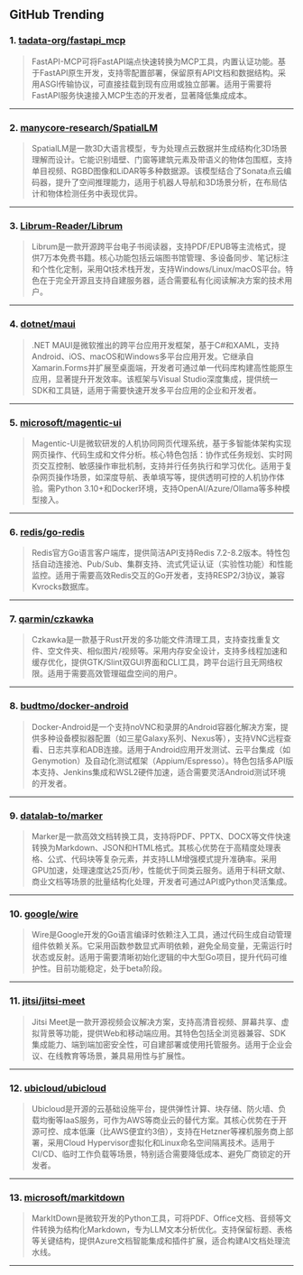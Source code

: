 ## GitHub Trending


### 1. [tadata-org/fastapi_mcp](https://github.com/tadata-org/fastapi_mcp)
> FastAPI-MCP可将FastAPI端点快速转换为MCP工具，内置认证功能。基于FastAPI原生开发，支持零配置部署，保留原有API文档和数据结构。采用ASGI传输协议，可直接挂载到现有应用或独立部署。适用于需要将FastAPI服务快速接入MCP生态的开发者，显著降低集成成本。
---

### 2. [manycore-research/SpatialLM](https://github.com/manycore-research/SpatialLM)
> SpatialLM是一款3D大语言模型，专为处理点云数据并生成结构化3D场景理解而设计。它能识别墙壁、门窗等建筑元素及带语义的物体包围框，支持单目视频、RGBD图像和LiDAR等多种数据源。该模型结合了Sonata点云编码器，提升了空间推理能力，适用于机器人导航和3D场景分析，在布局估计和物体检测任务中表现优异。
---

### 3. [Librum-Reader/Librum](https://github.com/Librum-Reader/Librum)
> Librum是一款开源跨平台电子书阅读器，支持PDF/EPUB等主流格式，提供7万本免费书籍。核心功能包括云端图书馆管理、多设备同步、笔记标注和个性化定制，采用Qt技术栈开发，支持Windows/Linux/macOS平台。特色在于完全开源且支持自建服务器，适合需要私有化阅读解决方案的技术用户。
---

### 4. [dotnet/maui](https://github.com/dotnet/maui)
> .NET MAUI是微软推出的跨平台应用开发框架，基于C#和XAML，支持Android、iOS、macOS和Windows多平台应用开发。它继承自Xamarin.Forms并扩展至桌面端，开发者可通过单一代码库构建高性能原生应用，显著提升开发效率。该框架与Visual Studio深度集成，提供统一SDK和工具链，适用于需要快速开发多平台应用的企业和开发者。
---

### 5. [microsoft/magentic-ui](https://github.com/microsoft/magentic-ui)
> Magentic-UI是微软研发的人机协同网页代理系统，基于多智能体架构实现网页操作、代码生成和文件分析。核心特色包括：协作式任务规划、实时网页交互控制、敏感操作审批机制，支持并行任务执行和学习优化。适用于复杂网页操作场景，如深度导航、表单填写等，提供透明可控的人机协作体验。需Python 3.10+和Docker环境，支持OpenAI/Azure/Ollama等多种模型接入。
---

### 6. [redis/go-redis](https://github.com/redis/go-redis)
> Redis官方Go语言客户端库，提供简洁API支持Redis 7.2-8.2版本。特性包括自动连接池、Pub/Sub、集群支持、流式凭证认证（实验性功能）和性能监控。适用于需要高效Redis交互的Go开发者，支持RESP2/3协议，兼容Kvrocks数据库。
---

### 7. [qarmin/czkawka](https://github.com/qarmin/czkawka)
> Czkawka是一款基于Rust开发的多功能文件清理工具，支持查找重复文件、空文件夹、相似图片/视频等。采用内存安全设计，支持多线程加速和缓存优化，提供GTK/Slint双GUI界面和CLI工具，跨平台运行且无网络权限。适用于需要高效管理磁盘空间的用户。
---

### 8. [budtmo/docker-android](https://github.com/budtmo/docker-android)
> Docker-Android是一个支持noVNC和录屏的Android容器化解决方案，提供多种设备模拟器配置（如三星Galaxy系列、Nexus等），支持VNC远程查看、日志共享和ADB连接。适用于Android应用开发测试、云平台集成（如Genymotion）及自动化测试框架（Appium/Espresso）。特色包括多API版本支持、Jenkins集成和WSL2硬件加速，适合需要灵活Android测试环境的开发者。
---

### 9. [datalab-to/marker](https://github.com/datalab-to/marker)
> Marker是一款高效文档转换工具，支持将PDF、PPTX、DOCX等文件快速转换为Markdown、JSON和HTML格式。其核心优势在于高精度处理表格、公式、代码块等复杂元素，并支持LLM增强模式提升准确率。采用GPU加速，处理速度达25页/秒，性能优于同类云服务。适用于科研文献、商业文档等场景的批量结构化处理，开发者可通过API或Python灵活集成。
---

### 10. [google/wire](https://github.com/google/wire)
> Wire是Google开发的Go语言编译时依赖注入工具，通过代码生成自动管理组件依赖关系。它采用函数参数显式声明依赖，避免全局变量，无需运行时状态或反射。适用于需要清晰初始化逻辑的中大型Go项目，提升代码可维护性。目前功能稳定，处于beta阶段。
---

### 11. [jitsi/jitsi-meet](https://github.com/jitsi/jitsi-meet)
> Jitsi Meet是一款开源视频会议解决方案，支持高清音视频、屏幕共享、虚拟背景等功能，提供Web和移动端应用。其特色包括全浏览器兼容、SDK集成能力、端到端加密安全性，可自建部署或使用托管服务。适用于企业会议、在线教育等场景，兼具易用性与扩展性。
---

### 12. [ubicloud/ubicloud](https://github.com/ubicloud/ubicloud)
> Ubicloud是开源的云基础设施平台，提供弹性计算、块存储、防火墙、负载均衡等IaaS服务，可作为AWS等商业云的替代方案。其核心优势在于开源可控、成本低廉（比AWS便宜约3倍），支持在Hetzner等裸机服务商上部署，采用Cloud Hypervisor虚拟化和Linux命名空间隔离技术。适用于CI/CD、临时工作负载等场景，特别适合需要降低成本、避免厂商锁定的开发者。
---

### 13. [microsoft/markitdown](https://github.com/microsoft/markitdown)
> MarkItDown是微软开发的Python工具，可将PDF、Office文档、音频等文件转换为结构化Markdown，专为LLM文本分析优化。支持保留标题、表格等关键结构，提供Azure文档智能集成和插件扩展，适合构建AI文档处理流水线。
---
